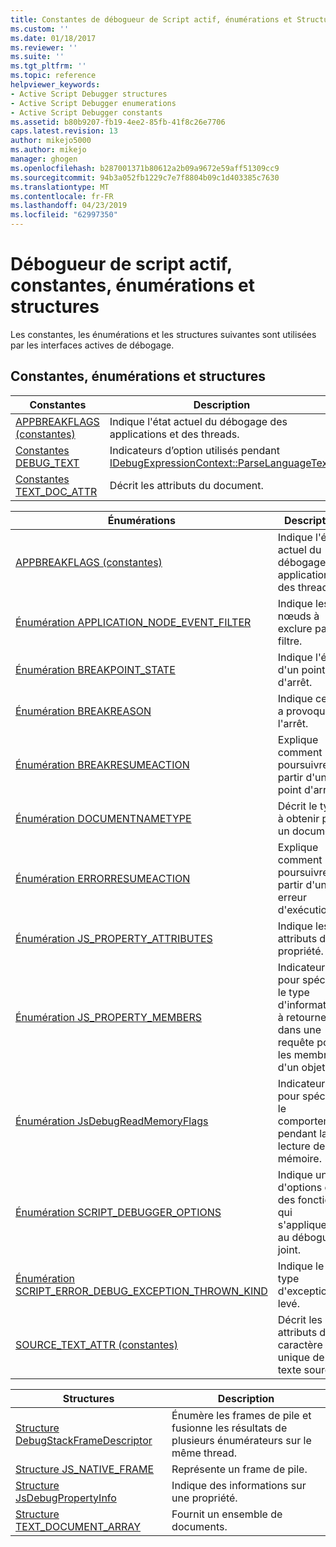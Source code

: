 ```yaml
---
title: Constantes de débogueur de Script actif, énumérations et Structures | Microsoft Docs
ms.custom: ''
ms.date: 01/18/2017
ms.reviewer: ''
ms.suite: ''
ms.tgt_pltfrm: ''
ms.topic: reference
helpviewer_keywords:
- Active Script Debugger structures
- Active Script Debugger enumerations
- Active Script Debugger constants
ms.assetid: b80b9207-fb19-4ee2-85fb-41f8c26e7706
caps.latest.revision: 13
author: mikejo5000
ms.author: mikejo
manager: ghogen
ms.openlocfilehash: b287001371b80612a2b09a9672e59aff51309cc9
ms.sourcegitcommit: 94b3a052fb1229c7e7f8804b09c1d403385c7630
ms.translationtype: MT
ms.contentlocale: fr-FR
ms.lasthandoff: 04/23/2019
ms.locfileid: "62997350"
---
```

# <a name="active-script-debugger-constants-enumerations-and-structures"></a>Débogueur de script actif, constantes, énumérations et structures
Les constantes, les énumérations et les structures suivantes sont utilisées par les interfaces actives de débogage.  
  
## <a name="constants-enumerations-and-structures"></a>Constantes, énumérations et structures  
  
|Constantes|Description|  
|---------------|-----------------|  
|[APPBREAKFLAGS (constantes)](../../winscript/reference/appbreakflags-enumeration.md)|Indique l'état actuel du débogage des applications et des threads.|  
|[Constantes DEBUG_TEXT](../../winscript/reference/debug-text-constants.md)|Indicateurs d’option utilisés pendant [IDebugExpressionContext::ParseLanguageText](../../winscript/reference/idebugexpressioncontext-parselanguagetext.md).|  
|[Constantes TEXT_DOC_ATTR](../../winscript/reference/text-doc-attr-constants.md)|Décrit les attributs du document.|  
  
|Énumérations|Description|  
|------------------|-----------------|  
|[APPBREAKFLAGS (constantes)](../../winscript/reference/appbreakflags-enumeration.md)|Indique l'état actuel du débogage des applications et des threads.|  
|[Énumération APPLICATION_NODE_EVENT_FILTER](../../winscript/reference/application-node-event-filter-enumeration.md)|Indique les nœuds à exclure par un filtre.|  
|[Énumération BREAKPOINT_STATE](../../winscript/reference/breakpoint-state-enumeration.md)|Indique l'état d'un point d'arrêt.|  
|[Énumération BREAKREASON](../../winscript/reference/breakreason-enumeration.md)|Indique ce qui a provoqué l'arrêt.|  
|[Énumération BREAKRESUMEACTION](../../winscript/reference/breakresumeaction-enumeration.md)|Explique comment poursuivre à partir d'un point d'arrêt.|  
|[Énumération DOCUMENTNAMETYPE](../../winscript/reference/documentnametype-enumeration.md)|Décrit le type à obtenir pour un document.|  
|[Énumération ERRORRESUMEACTION](../../winscript/reference/errorresumeaction-enumeration.md)|Explique comment poursuivre à partir d'une erreur d'exécution.|  
|[Énumération JS_PROPERTY_ATTRIBUTES](../../winscript/reference/js-property-attributes-enumeration.md)|Indique les attributs d'une propriété.|  
|[Énumération JS_PROPERTY_MEMBERS](../../winscript/reference/js-property-members-enumeration.md)|Indicateurs pour spécifier le type d'informations à retourner dans une requête pour les membres d'un objet.|  
|[Énumération JsDebugReadMemoryFlags](../../winscript/reference/jsdebugreadmemoryflags-enumeration.md)|Indicateurs pour spécifier le comportement pendant la lecture de la mémoire.|  
|[Énumération SCRIPT_DEBUGGER_OPTIONS](../../winscript/reference/script-debugger-options-enumeration.md)|Indique un jeu d'options ou des fonctions qui s'appliquent au débogueur joint.|  
|[Énumération SCRIPT_ERROR_DEBUG_EXCEPTION_THROWN_KIND](../../winscript/reference/script-error-debug-exception-thrown-kind-enumeration.md)|Indique le type d'exception levé.|  
|[SOURCE_TEXT_ATTR (constantes)](../../winscript/reference/source-text-attr-enumeration.md)|Décrit les attributs d'un caractère unique de texte source.|  
  
|Structures|Description|  
|----------------|-----------------|  
|[Structure DebugStackFrameDescriptor](../../winscript/reference/debugstackframedescriptor-structure.md)|Énumère les frames de pile et fusionne les résultats de plusieurs énumérateurs sur le même thread.|  
|[Structure JS_NATIVE_FRAME](../../winscript/reference/js-native-frame-structure.md)|Représente un frame de pile.|  
|[Structure JsDebugPropertyInfo](../../winscript/reference/jsdebugpropertyinfo-structure.md)|Indique des informations sur une propriété.|  
|[Structure TEXT_DOCUMENT_ARRAY](../../winscript/reference/text-document-array-structure.md)|Fournit un ensemble de documents.|